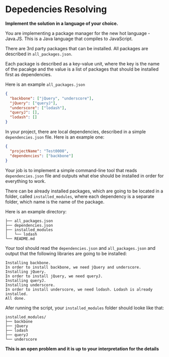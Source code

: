# Depedencies Resolving

**Implement the solution in a language of your choice.**

You are implementing a package manager for the new hot language - Java.JS. This is a Java language that compiles to JavaScript.

There are 3rd party packages that can be installed. All packages are described in `all_packages.json`.

Each package is described as a key-value unit, where the key is the name of the pacakge and the value is a list of packages that should be installed first as dependencies.

Here is an example `all_packages.json`

```json
{
  "backbone": ["jQuery", "underscore"],
  "jQuery": ["queryJ"],
  "underscore": ["lodash"],
  "queryJ": [],
  "lodash": []
}
```

In your project, there are local dependencies, described in a simple `dependencies.json` file. Here is an example one:

```json
{
  "projectName": "Test0000",
  "dependencies": ["backbone"]
}
```

Your job is to implement a simple command-line tool that reads `dependencies.json` file and outputs what else should be installed in order for everything to work.

There can be already installed packages, which are going to be located in a folder, called `installed_modules`, where each dependency is a separate folder, which name is the name of the package.

Here is an example directory:

```
├── all_packages.json
├── dependencies.json
├── installed_modules
│   └── lodash
└── README.md
```

Your tool should read the `dependencies.json` and `all_packages.json` and output that the following libraries are going to be installed:

```
Installing backbone.
In order to install backbone, we need jQuery and underscore.
Installing jQuery.
In order to install jQuery, we need queryJ.
Installing queryJ.
Installing underscore.
In order to install underscore, we need lodash. Lodash is already installed.
All done.
```

Afer running the script, your `installed_modules` folder should looke like that:

```
installed_modules/
├── backbone
├── jQuery
├── lodash
├── queryJ
└── underscore
```

**This is an open problem and it is up to your interpretation for the details**
